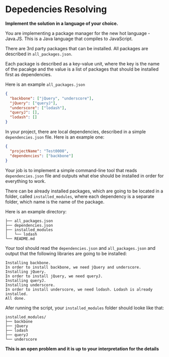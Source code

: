# Depedencies Resolving

**Implement the solution in a language of your choice.**

You are implementing a package manager for the new hot language - Java.JS. This is a Java language that compiles to JavaScript.

There are 3rd party packages that can be installed. All packages are described in `all_packages.json`.

Each package is described as a key-value unit, where the key is the name of the pacakge and the value is a list of packages that should be installed first as dependencies.

Here is an example `all_packages.json`

```json
{
  "backbone": ["jQuery", "underscore"],
  "jQuery": ["queryJ"],
  "underscore": ["lodash"],
  "queryJ": [],
  "lodash": []
}
```

In your project, there are local dependencies, described in a simple `dependencies.json` file. Here is an example one:

```json
{
  "projectName": "Test0000",
  "dependencies": ["backbone"]
}
```

Your job is to implement a simple command-line tool that reads `dependencies.json` file and outputs what else should be installed in order for everything to work.

There can be already installed packages, which are going to be located in a folder, called `installed_modules`, where each dependency is a separate folder, which name is the name of the package.

Here is an example directory:

```
├── all_packages.json
├── dependencies.json
├── installed_modules
│   └── lodash
└── README.md
```

Your tool should read the `dependencies.json` and `all_packages.json` and output that the following libraries are going to be installed:

```
Installing backbone.
In order to install backbone, we need jQuery and underscore.
Installing jQuery.
In order to install jQuery, we need queryJ.
Installing queryJ.
Installing underscore.
In order to install underscore, we need lodash. Lodash is already installed.
All done.
```

Afer running the script, your `installed_modules` folder should looke like that:

```
installed_modules/
├── backbone
├── jQuery
├── lodash
├── queryJ
└── underscore
```

**This is an open problem and it is up to your interpretation for the details**
